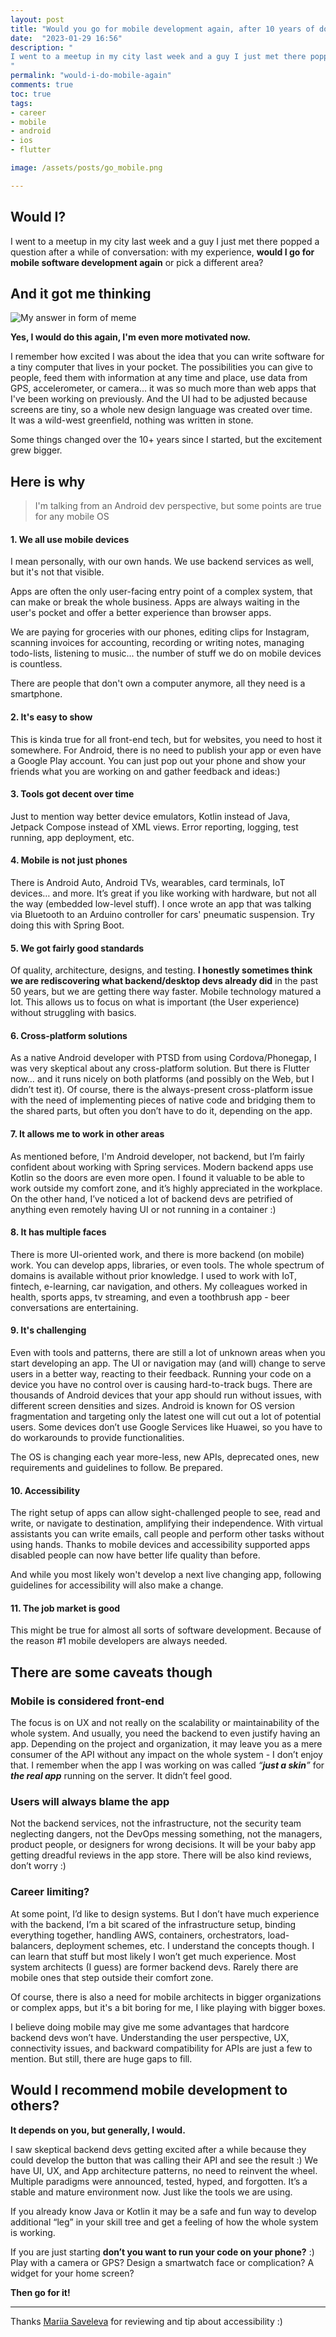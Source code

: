 ```yaml
---
layout: post
title: "Would you go for mobile development again, after 10 years of doing it?"
date:  "2023-01-29 16:56"
description: "
I went to a meetup in my city last week and a guy I just met there popped a question after a while of conversation: with my experience, would I go for mobile software development again or pick a different area?
"
permalink: "would-i-do-mobile-again"
comments: true
toc: true
tags:
- career
- mobile
- android
- ios
- flutter

image: /assets/posts/go_mobile.png

---
```


## Would I?

I went to a meetup in my city last week and a guy I just met there popped a question after a while of conversation: with my experience, **would I go for mobile software development again** or pick a different area?


## And it got me thinking

![My answer in form of meme](assets/posts/mobile-meme.jpg)



**Yes, I would do this again, I'm even more motivated now.**  



I remember how excited I was about the idea that you can write software for a tiny computer that lives in your pocket. The possibilities you can give to people, feed them with information at any time and place, use data from GPS, accelerometer, or camera... it was so much more than web apps that I've been working on previously. And the UI had to be adjusted because screens are tiny, so a whole new design language was created over time.  
It was a wild-west greenfield, nothing was written in stone. 

Some things changed over the 10+ years since I started, but the excitement grew bigger.

## Here is why
> I'm talking from an Android dev perspective, but some points are true for any mobile OS


#### 1. We all use mobile devices
I mean personally, with our own hands. We use backend services as well, but it's not that visible. 

Apps are often the only user-facing entry point of a complex system, that can make or break the whole business. Apps are always waiting in the user's pocket and offer a better experience than browser apps. 

We are paying for groceries with our phones, editing clips for Instagram, scanning invoices for accounting, recording or writing notes, managing todo-lists, listening to music... the number of stuff we do on mobile devices is countless.

There are people that don't own a computer anymore, all they need is a smartphone.


#### 2. It's easy to show
This is kinda true for all front-end tech, but for websites, you need to host it somewhere. For Android, there is no need to publish your app or even have a Google Play account. You can just pop out your phone and show your friends what you are working on and gather feedback and ideas:)


#### 3. Tools got decent over time
Just to mention way better device emulators, Kotlin instead of Java, Jetpack Compose instead of XML views. Error reporting, logging, test running, app deployment, etc.


#### 4. Mobile is not just phones
There is Android Auto, Android TVs, wearables, card terminals, IoT devices… and more. It’s great if you like working with hardware, but not all the way (embedded low-level stuff). I once wrote an app that was talking via Bluetooth to an Arduino controller for cars' pneumatic suspension. Try doing this with Spring Boot.


#### 5. We got fairly good standards
Of quality, architecture, designs, and testing. **I honestly sometimes think we are rediscovering what backend/desktop devs already did** in the past 50 years, but we are getting there way faster. Mobile technology matured a lot. This allows us to focus on what is important (the User experience) without struggling with basics.


#### 6. Cross-platform solutions
As a native Android developer with PTSD from using Cordova/Phonegap, I was very skeptical about any cross-platform solution. But there is Flutter now… and it runs nicely on both platforms (and possibly on the Web, but I didn’t test it). Of course, there is the always-present cross-platform issue with the need of implementing pieces of native code and bridging them to the shared parts, but often you don’t have to do it, depending on the app.


#### 7. It allows me to work in other areas
As mentioned before, I'm Android developer, not backend, but I’m fairly confident about working with Spring services. Modern backend apps use Kotlin so the doors are even more open. I found it valuable to be able to work outside my comfort zone, and it’s highly appreciated in the workplace. On the other hand, I’ve noticed a lot of backend devs are petrified of anything even remotely having UI or not running in a container :)


#### 8. It has multiple faces
There is more UI-oriented work, and there is more backend (on mobile) work. You can develop apps, libraries, or even tools. The whole spectrum of domains is available without prior knowledge. I used to work with IoT, fintech, e-learning, car navigation, and others. My colleagues worked in health, sports apps, tv streaming, and even a toothbrush app - beer conversations are entertaining.


#### 9. It's challenging
Even with tools and patterns, there are still a lot of unknown areas when you start developing an app. The UI or navigation may (and will) change to serve users in a better way, reacting to their feedback. Running your code on a device you have no control over is causing hard-to-track bugs. 
There are thousands of Android devices that your app should run without issues, with different screen densities and sizes. Android is known for OS version fragmentation and targeting only the latest one will cut out a lot of potential users. Some devices don’t use Google Services like Huawei, so you have to do workarounds to provide functionalities.

The OS is changing each year more-less, new APIs, deprecated ones, new requirements and guidelines to follow. Be prepared.


#### 10. Accessibility
The right setup of apps can allow sight-challenged people to see, read and write, or navigate to destination, amplifying their independence. With virtual assistants you can write emails, call people and perform other tasks without using hands. Thanks to mobile devices and accessibility supported apps disabled people can now have better life quality than before.

And while you most likely won't develop a next live changing app, following guidelines for accessibility will also make a change.


#### 11. The job market is good
This might be true for almost all sorts of software development. Because of the reason #1 mobile developers are always needed.

## There are some caveats though
### Mobile is considered front-end
The focus is on UX and not really on the scalability or maintainability of the whole system. And usually, you need the backend to even justify having an app. Depending on the project and organization, it may leave you as a mere consumer of the API without any impact on the whole system - I don’t enjoy that. I remember when the app I was working on was called _“**just a skin**”_ for _**the real app**_ running on the server. It didn’t feel good.

### Users will always blame the app
Not the backend services, not the infrastructure, not the security team neglecting dangers, not the DevOps messing something, not the managers, product people, or designers for wrong decisions. It will be your baby app getting dreadful reviews in the app store. There will be also kind reviews, don’t worry :)

### Career limiting?
At some point, I’d like to design systems. But I don’t have much experience with the backend, I’m a bit scared of the infrastructure setup, binding everything together, handling AWS, containers, orchestrators, load-balancers, deployment schemes, etc. I understand the concepts though. I can learn that stuff but most likely I won’t get much experience. Most system architects (I guess) are former backend devs. Rarely there are mobile ones that step outside their comfort zone.

Of course, there is also a need for mobile architects in bigger organizations or complex apps, but it's a bit boring for me, I like playing with bigger boxes.

I believe doing mobile may give me some advantages that hardcore backend devs won’t have. Understanding the user perspective, UX, connectivity issues, and backward compatibility for APIs are just a few to mention. But still, there are huge gaps to fill.


## Would I recommend mobile development to others?
**It depends on you, but generally, I would.** 

I saw skeptical backend devs getting excited after a while because they could develop the button that was calling their API and see the result :)
We have UI, UX, and App architecture patterns, no need to reinvent the wheel. Multiple paradigms were announced, tested, hyped, and forgotten. It’s a stable and mature environment now. Just like the tools we are using.

If you already know Java or Kotlin it may be a safe and fun way to develop additional “leg” in your skill tree and get a feeling of how the whole system is working.

If you are just starting **don’t you want to run your code on your phone?** :) Play with a camera or GPS? Design a smartwatch face or complication? A widget for your home screen?

**Then go for it!**


------------


Thanks [Mariia Saveleva](https://lyumotech.com) for reviewing and tip about accessibility :)  


